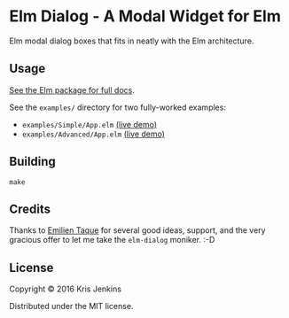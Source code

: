 # Elm Dialog - A Modal Widget for Elm

Elm modal dialog boxes that fits in neatly with the Elm architecture.

## Usage

[See the Elm package for full docs](http://package.elm-lang.org/packages/krisajenkins/elm-dialog/latest).

See the `examples/` directory for two fully-worked examples:

* `examples/Simple/App.elm` [(live demo)](http://krisajenkins.github.io/elm-dialog/Simple.html)
* `examples/Advanced/App.elm` [(live demo)](http://krisajenkins.github.io/elm-dialog/Advanced.html)

## Building

```
make
```

## Credits

Thanks to [Emilien Taque](https://github.com/etaque) for several good
ideas, support, and the very gracious offer to let me take the `elm-dialog`
moniker. :-D

## License

Copyright © 2016 Kris Jenkins

Distributed under the MIT license.
